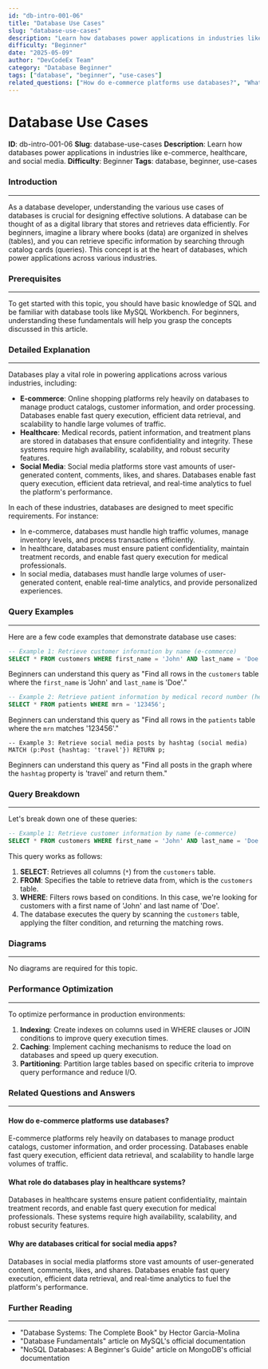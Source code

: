 ```yaml
---
id: "db-intro-001-06"
title: "Database Use Cases"
slug: "database-use-cases"
description: "Learn how databases power applications in industries like e-commerce, healthcare, and social media."
difficulty: "Beginner"
date: "2025-05-09"
author: "DevCodeEx Team"
category: "Database Beginner"
tags: ["database", "beginner", "use-cases"]
related_questions: ["How do e-commerce platforms use databases?", "What role do databases play in healthcare systems?", "Why are databases critical for social media apps?"]
---
```


**Database Use Cases**
=====================

**ID**: db-intro-001-06
**Slug**: database-use-cases
**Description**: Learn how databases power applications in industries like e-commerce, healthcare, and social media.
**Difficulty**: Beginner
**Tags**: database, beginner, use-cases

### Introduction
--------------

As a database developer, understanding the various use cases of databases is crucial for designing effective solutions. A database can be thought of as a digital library that stores and retrieves data efficiently. For beginners, imagine a library where books (data) are organized in shelves (tables), and you can retrieve specific information by searching through catalog cards (queries). This concept is at the heart of databases, which power applications across various industries.

### Prerequisites
--------------

To get started with this topic, you should have basic knowledge of SQL and be familiar with database tools like MySQL Workbench. For beginners, understanding these fundamentals will help you grasp the concepts discussed in this article.

### Detailed Explanation
-------------------------

Databases play a vital role in powering applications across various industries, including:

* **E-commerce**: Online shopping platforms rely heavily on databases to manage product catalogs, customer information, and order processing. Databases enable fast query execution, efficient data retrieval, and scalability to handle large volumes of traffic.
* **Healthcare**: Medical records, patient information, and treatment plans are stored in databases that ensure confidentiality and integrity. These systems require high availability, scalability, and robust security features.
* **Social Media**: Social media platforms store vast amounts of user-generated content, comments, likes, and shares. Databases enable fast query execution, efficient data retrieval, and real-time analytics to fuel the platform's performance.

In each of these industries, databases are designed to meet specific requirements. For instance:

* In e-commerce, databases must handle high traffic volumes, manage inventory levels, and process transactions efficiently.
* In healthcare, databases must ensure patient confidentiality, maintain treatment records, and enable fast query execution for medical professionals.
* In social media, databases must handle large volumes of user-generated content, enable real-time analytics, and provide personalized experiences.

### Query Examples
--------------------

Here are a few code examples that demonstrate database use cases:

```sql
-- Example 1: Retrieve customer information by name (e-commerce)
SELECT * FROM customers WHERE first_name = 'John' AND last_name = 'Doe';
```

Beginners can understand this query as "Find all rows in the `customers` table where the `first_name` is 'John' and `last_name` is 'Doe'."

```sql
-- Example 2: Retrieve patient information by medical record number (healthcare)
SELECT * FROM patients WHERE mrn = '123456';
```

Beginners can understand this query as "Find all rows in the `patients` table where the `mrn` matches '123456'."

```cypher
-- Example 3: Retrieve social media posts by hashtag (social media)
MATCH (p:Post {hashtag: 'travel'}) RETURN p;
```

Beginners can understand this query as "Find all posts in the graph where the `hashtag` property is 'travel' and return them."

### Query Breakdown
--------------------

Let's break down one of these queries:

```sql
-- Example 1: Retrieve customer information by name (e-commerce)
SELECT * FROM customers WHERE first_name = 'John' AND last_name = 'Doe';
```

This query works as follows:

1. **SELECT**: Retrieves all columns (`*`) from the `customers` table.
2. **FROM**: Specifies the table to retrieve data from, which is the `customers` table.
3. **WHERE**: Filters rows based on conditions. In this case, we're looking for customers with a first name of 'John' and last name of 'Doe'.
4. The database executes the query by scanning the `customers` table, applying the filter condition, and returning the matching rows.

### Diagrams
------------

No diagrams are required for this topic.

### Performance Optimization
------------------------------

To optimize performance in production environments:

1. **Indexing**: Create indexes on columns used in WHERE clauses or JOIN conditions to improve query execution times.
2. **Caching**: Implement caching mechanisms to reduce the load on databases and speed up query execution.
3. **Partitioning**: Partition large tables based on specific criteria to improve query performance and reduce I/O.

### Related Questions and Answers
-----------------------------------

#### How do e-commerce platforms use databases?
E-commerce platforms rely heavily on databases to manage product catalogs, customer information, and order processing. Databases enable fast query execution, efficient data retrieval, and scalability to handle large volumes of traffic.

#### What role do databases play in healthcare systems?
Databases in healthcare systems ensure patient confidentiality, maintain treatment records, and enable fast query execution for medical professionals. These systems require high availability, scalability, and robust security features.

#### Why are databases critical for social media apps?
Databases in social media platforms store vast amounts of user-generated content, comments, likes, and shares. Databases enable fast query execution, efficient data retrieval, and real-time analytics to fuel the platform's performance.

### Further Reading
--------------------

* "Database Systems: The Complete Book" by Hector Garcia-Molina
* "Database Fundamentals" article on MySQL's official documentation
* "NoSQL Databases: A Beginner's Guide" article on MongoDB's official documentation
